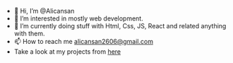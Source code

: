- 👋 Hi, I’m @Alicansan
- 👀 I’m interested in mostly web development.
- 🌱 I’m currently doing stuff with Html, Css, JS, React and related anything with them.
- 📫 How to reach me alicansan2606@gmail.com
- Take a look at my projects from [here]([https://alicansanportfolio-git-master-alicans-projects-e59d79a8.vercel.app/](https://alicansan.vercel.app/))
